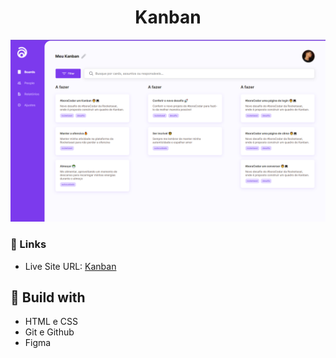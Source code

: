 <h1 align="center">Kanban</h1>

![](./screenshot.png)

### 🔗 Links

- Live Site URL: [Kanban](https://lucazcruz.github.io/bora-codar/kanban/)

## 🚀 Build with

- HTML e CSS
- Git e Github
- Figma
